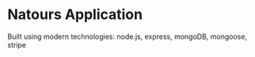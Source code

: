 # Natours Application

Built using modern technologies: node.js, express, mongoDB, mongoose, stripe
